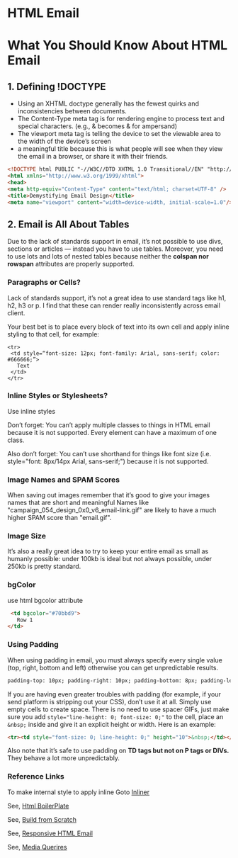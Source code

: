 # HTML Email

# What You Should Know About HTML Email

## 1. Defining !DOCTYPE
- Using an XHTML doctype generally has the fewest quirks and inconsistencies between documents. 
- The Content-Type meta tag is for rendering engine to process text and special characters. (e.g., & becomes &amp; for ampersand)
- The viewport meta tag is telling the device to set the viewable area to the width of the device’s screen
-  a meaningful title because this is what people will see when they view the email in a browser, or share it with their friends.

```html
<!DOCTYPE html PUBLIC "-//W3C//DTD XHTML 1.0 Transitional//EN" "http://www.w3.org/TR/xhtml1/DTD/xhtml1-transitional.dtd">
<html xmlns="http://www.w3.org/1999/xhtml">
<head>
<meta http-equiv="Content-Type" content="text/html; charset=UTF-8" />
<title>Demystifying Email Design</title>
<meta name="viewport" content="width=device-width, initial-scale=1.0"/>
```

## 2. Email is All About Tables
Due to the lack of standards support in email, it’s not possible to use divs, sections or articles — instead you have to use tables. Moreover, you need to use lots and lots of nested tables because neither the **colspan nor rowspan** attributes are properly supported.

### Paragraphs or Cells?
Lack of standards support, it’s not a great idea to use standard tags like h1, h2, h3 or p. I find that these can render really inconsistently across email client.

Your best bet is to place every block of text into its own cell and apply inline styling to that cell, for example:
```
<tr>
 <td style=“font-size: 12px; font-family: Arial, sans-serif; color: #666666;”>
   Text
 </td>
</tr>
```

### Inline Styles or Stylesheets?
Use inline styles

Don’t forget: You can’t apply multiple classes to things in HTML email because it is not supported. Every element can have a maximum of one class.

Also don’t forget: You can’t use shorthand for things like font size (i.e. style="font: 8px/14px Arial, sans-serif;") because it is not supported.

### Image Names and SPAM Scores
When saving out images remember that it’s good to give your images names that are short and meaningful
Names like "campaign_054_design_0x0_v6_email-link.gif" are likely to have a much higher SPAM score than "email.gif".

### Image Size
It’s also a really great idea to try to keep your entire email as small as humanly possible: under 100kb is ideal but not always possible, under 250kb is pretty standard.


### bgColor
use html bgcolor attribute
```html
 <td bgcolor="#70bbd9">
   Row 1
</td>
```

### Using Padding
When using padding in email, you must always specify every single value (top, right, bottom and left) otherwise you can get unpredictable results.

```html
padding-top: 10px; padding-right: 10px; padding-bottom: 8px; padding-left: 5px;.
```

If you are having even greater troubles with padding (for example, if your send platform is stripping out your CSS), don’t use it at all. Simply use empty cells to create space. There is no need to use spacer GIFs, just make sure you add ```style="line-height: 0; font-size: 0;"``` to the cell, place an ```&nbsp;``` inside and give it an explicit height or width. Here is an example:

```html
<tr><td style="font-size: 0; line-height: 0;" height="10">&nbsp;</td></tr>
```

Also note that it’s safe to use padding on **TD tags but not on P tags or DIVs.** They behave a lot more unpredictably.








### Reference Links

To make internal style to apply inline Goto [Inliner](https://inliner.cm/)

See, [Html BoilerPlate](https://webdesign.tutsplus.com/articles/say-hello-to-the-html-email-boilerplate--webdesign-5143?_ga=2.10239671.301790333.1517303970-2075586305.1516186033)

See, [Build from Scratch](https://webdesign.tutsplus.com/articles/build-an-html-email-template-from-scratch--webdesign-12770?_ga=2.118182667.301790333.1517303970-2075586305.1516186033)

See, [Responsive HTML Email](https://webdesign.tutsplus.com/articles/creating-a-simple-responsive-html-email--webdesign-12978)

See, [Media Querires](https://webdesign.tutsplus.com/tutorials/creating-a-future-proof-responsive-email-without-media-queries--cms-23919)


